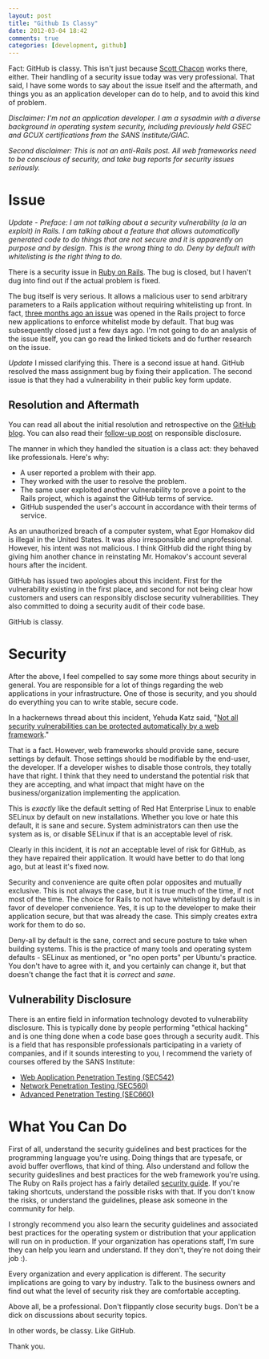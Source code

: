 ```yaml
---
layout: post
title: "Github Is Classy"
date: 2012-03-04 18:42
comments: true
categories: [development, github]
---
```


Fact: GitHub is classy. This isn't just because
[Scott Chacon](https://github.com/schacon) works there, either. Their
handling of a security issue today was very professional. That said, I
have some words to say about the issue itself and the aftermath, and
things you as an application developer can do to help, and to avoid
this kind of problem.

*Disclaimer: I'm not an application developer. I am a sysadmin with a
 diverse background in operating system security, including previously
 held GSEC and GCUX certifications from the SANS Institute/GIAC.*

*Second disclaimer: This is not an anti-Rails post. All web frameworks
 need to be conscious of security, and take bug reports for security
 issues seriously.*

Issue
=====

*Update - Preface: I am not talking about a security vulnerability (a
la an exploit) in Rails. I am talking about a feature that allows
automatically generated code to do things that are not secure and it
is apparently on purpose and by design. This is the wrong thing to
do. Deny by default with whitelisting is the right thing to do.*

There is a security issue in
[Ruby on Rails](https://github.com/rails/rails/issues/5228). The bug
is closed, but I haven't dug into find out if the actual problem is
fixed.

The bug itself is very serious. It allows a malicious user to send
arbitrary parameters to a Rails application without requiring
whitelisting up front. In fact,
[three months ago an issue](https://github.com/rails/rails/pull/4062)
was opened in the Rails project to force new applications to enforce
whitelist mode by default. That bug was subsequently closed just a few
days ago. I'm not going to do an analysis of the issue itself, you can go
read the linked tickets and do further research on the issue.

*Update* I missed clarifying this. There is a second issue at hand.
 GitHub resolved the mass assignment bug by fixing their application.
 The second issue is that they had a vulnerability in their public key
 form update.

Resolution and Aftermath
------------------------

You can read all about the initial resolution and retrospective on the
[GitHub blog](https://github.com/blog/1068-public-key-security-vulnerability-and-mitigation).
You can also read their
[follow-up post](https://github.com/blog/1069-responsible-disclosure-policy)
on responsible disclosure.

The manner in which they handled the situation is a class act: they
behaved like professionals. Here's why:

* A user reported a problem with their app.
* They worked with the user to resolve the problem.
* The same user exploited another vulnerability to prove a point to
  the Rails project, which is against the GitHub terms of service.
* GitHub suspended the user's account in accordance with their terms
  of service.

As an unauthorized breach of a computer system, what Egor Homakov did
is illegal in the United States. It was also irresponsible and
unprofessional. However, his intent was not malicious. I think GitHub
did the right thing by giving him another chance in reinstating
Mr. Homakov's account several hours after the incident.

GitHub has issued two apologies about this incident. First for the
vulnerability existing in the first place, and second for not being
clear how customers and users can responsibly disclose security
vulnerabilities. They also committed to doing a security audit of
their code base.

GitHub is classy.

Security
========

After the above, I feel compelled to say some more things about
security in general. You are responsible for a lot of things regarding
the web applications in your infrastructure. One of those is security,
and you should do everything you can to write stable, secure code.

In a hackernews thread about this incident, Yehuda Katz said,
"[Not all security vulnerabilities can be protected automatically by a web framework](http://news.ycombinator.com/item?id=3664334)."

That is a fact. However, web frameworks should provide sane, secure
settings by default. Those settings should be modifiable by the
end-user, the developer. If a developer wishes to disable those
controls, they totally have that right. I think that they need to
understand the potential risk that they are accepting, and what impact
that might have on the business/organization implementing the
application.

This is *exactly* like the default setting of Red Hat Enterprise Linux
to enable SELinux by default on new installations. Whether you love or
hate this default, it is sane and secure. System administrators can
then use the system as is, or disable SELinux if that is an acceptable
level of risk.

Clearly in this incident, it is *not* an acceptable level of risk for
GitHub, as they have repaired their application. It would have better
to do that long ago, but at least it's fixed now.

Security and convenience are quite often polar opposites and mutually
exclusive. This is not always the case, but it is true much of the
time, if not most of the time. The choice for Rails to not have
whitelisting by default is in favor of developer convenience. Yes, it
is up to the developer to make their application secure, but that was
already the case. This simply creates extra work for them to do so.

Deny-all by default is the sane, correct and secure posture to take
when building systems. This is the practice of many tools and
operating system defaults - SELinux as mentioned, or "no open ports"
per Ubuntu's practice. You don't have to agree with it, and you
certainly can change it, but that doesn't change the fact that it is
*correct* and *sane*.

Vulnerability Disclosure
------------------------

There is an entire field in information technology devoted to
vulnerability disclosure. This is typically done by people performing
"ethical hacking" and is one thing done when a code base goes through
a security audit. This is a field that has responsible professionals
participating in a variety of companies, and if it sounds interesting
to you, I recommend the variety of courses offered by the SANS
Institute:

* [Web Application Penetration Testing (SEC542)](https://www.sans.org/security-training/web-app-penetration-testing-ethical-hacking-942-mid)
* [Network Penetration Testing (SEC560)](https://www.sans.org/security-training/network-penetration-testing-ethical-hacking-937-mid)
* [Advanced Penetration Testing (SEC660)](https://www.sans.org/security-training/advanced-penetration-testing-exploits-ethical-hacking-1517-mid)

What You Can Do
===============

First of all, understand the security guidelines and best practices
for the programming language you're using. Doing things that are
typesafe, or avoid buffer overflows, that kind of thing. Also
understand and follow the security guideslines and best practices for
the web framework you're using. The Ruby on Rails project has a fairly
detailed
[security guide](http://guides.rubyonrails.org/security.html). If
you're taking shortcuts, understand the possible risks with that. If
you don't know the risks, or understand the guidelines, please ask
someone in the community for help.

I strongly recommend you also learn the security guidelines and
associated best practices for the operating system or distribution
that your application will run on in production. If your organization
has operations staff, I'm sure they can help you learn and understand.
If they don't, they're not doing their job :).

Every organization and every application is different. The security
implications are going to vary by industry. Talk to the business
owners and find out what the level of security risk they are
comfortable accepting.

Above all, be a professional. Don't flippantly close security bugs.
Don't be a dick on discussions about security topics.

In other words, be classy. Like GitHub.

Thank you.
